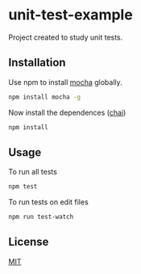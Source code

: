 # unit-test-example

Project created to study unit tests.

## Installation

Use npm to install [mocha](https://mochajs.org/) globally.

```bash
npm install mocha -g
```

Now install the dependences ([chai](https://www.chaijs.com/))

```bash
npm install
```

## Usage

To run all tests

```bash
npm test
```

To run tests on edit files
```bash
npm run test-watch
```

## License
[MIT](https://choosealicense.com/licenses/mit/)